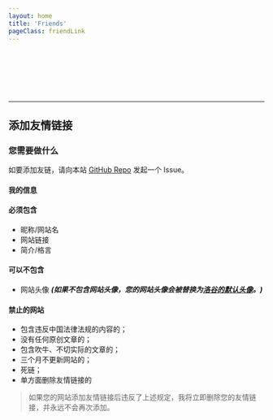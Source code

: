 ```yaml
---
layout: home
title: 'Friends'
pageClass: friendLink
---
```


<script>
import friendsData from '/src/configs/friends.json';  // 导入 JSON 数据

export default {
  data() {
    return {
      friends: friendsData,  // 将 JSON 数据绑定到 Vue 的 data 中
    };
  },
};
</script>

<style>
  div.friendLink {
    div.friends {
        margin-top: 15px;
        display: grid;
        grid-template-columns: repeat(auto-fill, minmax(250px, 1fr));
        grid-template-rows: repeat(auto-fill, 1fr);
        grid-gap: 10px;
    }
}
</style>

<div class="spacer" style="height: 40px;"></div>
<div class="allFriend">
  <div class="friends">
      <div v-for="friend in friends" :key="friend.url" class="friend-card">
        <FriendCard 
          :title="friend.title"
          :url="friend.url"
          :description="friend.description"
          :logo="friend.logo"
        />
      </div>
    </div>
</div>


<br><br>

---


## 添加友情链接

### 您需要做什么
如要添加友链，请向本站 [GitHub Repo](https://github.com/silvaire-qwq/Website) 发起一个 Issue。

#### 我的信息

#### 必须包含
- 昵称/网站名
- 网站链接
- 简介/格言

#### 可以不包含
- 网站头像 ***(如果不包含网站头像，您的网站头像会被替换为[洛谷的默认头像](https://cdn.luogu.com.cn/upload/usericon/1.png)。)***

#### 禁止的网站
- 包含违反中国法律法规的内容的；
- 没有任何原创文章的；
- 包含吹牛、不切实际的文章的；
- 三个月不更新网站的；
- 死链；
- 单方面删除友情链接的
> 如果您的网站添加友情链接后违反了上述规定，我将立即删除您的友情链接，并永远不会再次添加。